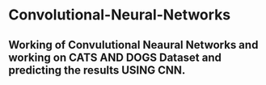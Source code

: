 # Convolutional-Neural-Networks
## Working of Convulutional Neaural Networks and working on CATS AND DOGS Dataset and predicting the results USING CNN.
